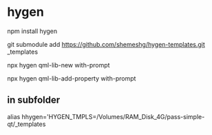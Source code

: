 # hygen
npm install hygen

git submodule add https://github.com/shemeshg/hygen-templates.git _templates

npx hygen qml-lib-new with-prompt

npx hygen qml-lib-add-property with-prompt

## in subfolder
alias hhygen='HYGEN_TMPLS=/Volumes/RAM_Disk_4G/pass-simple-qt/_templates
